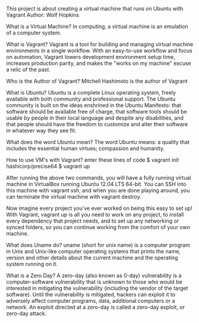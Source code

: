 This project is about creating a virtual machine that runs on Ubuntu with Vagrant
Author: Wolf Hopkins

What is a Virtual Machine?
  In computing, a virtual machine is an emulation of a computer system. 

What is Vagrant?
  Vagrant is a tool for building and managing virtual machine environments in a single workflow. 
  With an easy-to-use workflow and focus on automation, Vagrant lowers development environment setup time, 
  increases production parity, and makes the "works on my machine" excuse a relic of the past. 

Who is the Author of Vagrant?
  Mitchell Hashimoto is the author of Vagrant

What is Ubuntu?
  Ubuntu is a complete Linux operating system, freely available with both community and professional support. 
  The Ubuntu community is built on the ideas enshrined in the Ubuntu Manifesto: 
  that software should be available free of charge,
  that software tools should be usable by people in their local language and despite any disabilities, 
  and that people should have the freedom to customize and alter their software in whatever way they see fit.

What does the word Ubuntu mean?
  The word Ubuntu means: a quality that includes the essential human virtues; compassion and humanity.


How to use VM's with Vagrant?
  enter these lines of code
    $ vagrant init hashicorp/precise64
    $ vagrant up

  After running the above two commands, you will have a fully running virtual machine 
  in VirtualBox running Ubuntu 12.04 LTS 64-bit. You can SSH into this machine with vagrant ssh, 
  and when you are done playing around, you can terminate the virtual machine with vagrant destroy.

  Now imagine every project you've ever worked on being this easy to set up! With Vagrant,
  vagrant up is all you need to work on any project, to install every dependency that project needs, 
  and to set up any networking or synced folders, so you can continue working from the comfort of your own machine.
  
  What does Uname do?
    uname (short for unix name) is a computer program in Unix and Unix-like computer operating systems that 
    prints the name, version and other details about the current machine and the operating system running on it.
  
  What is a Zero Day?
    A zero-day (also known as 0-day) vulnerability is a computer-software vulnerability that is unknown to those who 
    would be interested in mitigating the vulnerability (including the vendor of the target software). 
    Until the vulnerability is mitigated, hackers can exploit it to adversely affect computer programs, data, 
    additional computers or a network. An exploit directed at a zero-day is called a zero-day exploit, or zero-day attack.
